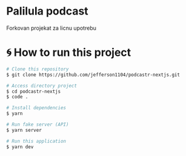 # Palilula podcast
Forkovan projekat za licnu upotrebu

# :cyclone: How to run this project
```bash
# Clone this repository
$ git clone https://github.com/jefferson1104/podcastr-nextjs.git

# Access directory project
$ cd podcastr-nextjs
$ code . 

# Install dependencies
$ yarn

# Run fake server (API)
$ yarn server

# Run this application
$ yarn dev
```
